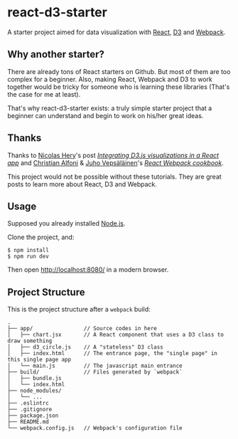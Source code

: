 # react-d3-starter

A starter project aimed for data visualization with [React](http://facebook.github.io/react/), [D3](http://d3js.org) and [Webpack](https://webpack.github.io).

## Why another starter?

There are already tons of React starters on Github. But most of them are too complex for a beginner. Also, making React, Webpack and D3 to work together would be tricky for someone who is learning these libraries (That's the case for me at least).

That's why react-d3-starter exists: a truly simple starter project that a beginner can understand and begin to work on his/her great ideas.

## Thanks

Thanks to [Nicolas Hery](https://github.com/nicolashery)'s post *[Integrating D3.js visualizations in a React app](http://nicolashery.com/integrating-d3js-visualizations-in-a-react-app/)* and [Christian Alfoni](http://www.christianalfoni.com/) & [Juho Vepsäläinen](http://survivejs.com/)'s *[React Webpack cookbook](https://christianalfoni.github.io/react-webpack-cookbook/index.html)*.

This project would not be possible without these tutorials. They are great posts to learn more about React, D3 and Webpack.

## Usage

Supposed you already installed [Node.js](https://nodejs.org).

Clone the project, and:

    $ npm install
    $ npm run dev

 Then open [http://localhost:8080/](http://localhost:8080/) in a modern browser.

## Project Structure

This is the project structure after a `webpack` build: 

    .
    ├── app/                // Source codes in here
    │   ├── chart.jsx       // A React component that uses a D3 class to draw something
    │   ├── d3_circle.js    // A "stateless" D3 class
    │   ├── index.html      // The entrance page, the "single page" in this single page app
    │   └── main.js         // The javascript main entrance
    ├── build/              // Files generated by `webpack`
    │   ├── bundle.js
    │   └── index.html
    ├── node_modules/
    │   └── ...
    ├── .eslintrc
    ├── .gitignore
    ├── package.json
    ├── README.md
    └── webpack.config.js   // Webpack's configuration file
